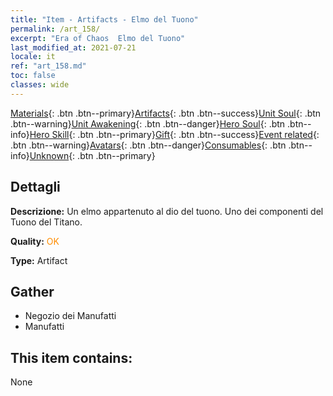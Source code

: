 ```yaml
---
title: "Item - Artifacts - Elmo del Tuono"
permalink: /art_158/
excerpt: "Era of Chaos  Elmo del Tuono"
last_modified_at: 2021-07-21
locale: it
ref: "art_158.md"
toc: false
classes: wide
---
```

 [Materials](/ItemsIT/){: .btn .btn--primary}[Artifacts](/ItemsIT/Artifacts/){: .btn .btn--success}[Unit Soul](/ItemsIT/UnitSoul/){: .btn .btn--warning}[Unit Awakening](/ItemsIT/UnitAwakening/){: .btn .btn--danger}[Hero Soul](/ItemsIT/HeroSoul/){: .btn .btn--info}[Hero Skill](/ItemsIT/HeroSkill/){: .btn .btn--primary}[Gift](/ItemsIT/Gift/){: .btn .btn--success}[Event related](/ItemsIT/Events/){: .btn .btn--warning}[Avatars](/ItemsIT/Avatars/){: .btn .btn--danger}[Consumables](/ItemsIT/Consumables/){: .btn .btn--info}[Unknown](/ItemsIT/Unknown/){: .btn .btn--primary}

## Dettagli
 **Descrizione:** Un elmo appartenuto al dio del tuono. Uno dei componenti del Tuono del Titano.

 **Quality:** <span style="color: #FF8C00">OK</span>

 **Type:** Artifact

## Gather

*    Negozio dei Manufatti 
*    Manufatti 

## This item contains:

  None

